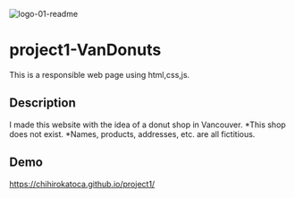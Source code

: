 ![logo-01-readme](https://user-images.githubusercontent.com/64046048/91497318-aa578680-e872-11ea-81a3-1e3b562df392.jpg)

# project1-VanDonuts
This is a responsible web page using html,css,js.

## Description
I made this website with the idea of a donut shop in Vancouver.
*This shop does not exist.
*Names, products, addresses, etc. are all fictitious.

## Demo
https://chihirokatoca.github.io/project1/




